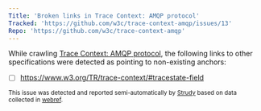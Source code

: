 ```yaml
---
Title: 'Broken links in Trace Context: AMQP protocol'
Tracked: 'https://github.com/w3c/trace-context-amqp/issues/13'
Repo: 'https://github.com/w3c/trace-context-amqp'
---
```


While crawling [Trace Context: AMQP protocol](https://w3c.github.io/trace-context-amqp/), the following links to other specifications were detected as pointing to non-existing anchors:
* [ ] https://www.w3.org/TR/trace-context/#tracestate-field

<sub>This issue was detected and reported semi-automatically by [Strudy](https://github.com/w3c/strudy/) based on data collected in [webref](https://github.com/w3c/webref/).</sub>
